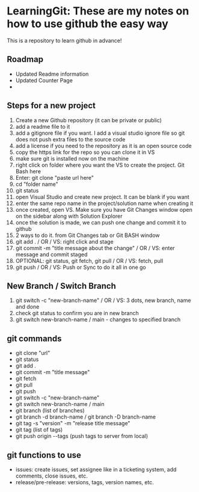 # LearningGit: These are my notes on how to use github the easy way
This is a repository to learn github in advance!

## Roadmap

* Updated Readme information
* Updated Counter Page
* 

## Steps for a new project

1. Create a new Github repository (it can be private or public)
1. add a readme file to it
1. add a gitignore file if you want. I add a visual studio ignore file so git does not push extra files to the source code
1. add a license if you need to the repository as it is an open source code
1. copy the https link for the repo so you can clone it in VS
1. make sure git is installed now on the machine
1. right click on folder where you want the VS to create the project. Git Bash here
1. Enter: git clone "paste url here"
1. cd "folder name"
1. git status
1. open Visual Studio and create new project. It can be blank if you want
1. enter the same repo name in the project/solution name when creating it
1. once created, open VS. Make sure you have Git Changes window open on the sidebar along with Solution Explorer
1. once the solution is made, we can push one change and commit it to github
1. 2 ways to do it. from Git Changes tab or Git BASH window
1. git add . / OR / VS: right click and stage
1. git commit -m "title message about the change" / OR / VS: enter message and commit staged
1. OPTIONAL: git status, git fetch, git pull / OR / VS: fetch, pull
1. git push / OR / VS: Push or Sync to do it all in one go

## New Branch / Switch Branch

1. git switch -c "new-branch-name" / OR / VS: 3 dots, new branch, name and done
1. check git status to confirm you are in new branch
1. git switch new-branch-name / main - changes to specified branch

## git commands

* git clone "url"
* git status
* git add .
* git commit -m "title message"
* git fetch
* git pull
* git push
* git switch -c "new-branch-name"
* git switch new-branch-name / main
* git branch (list of branches)
* git branch -d branch-name / git branch -D branch-name
* git tag -s "version" -m "release title message"
* git tag (list of tags)
* git push origin --tags (push tags to server from local)

## git functions to use

* issues: create issues, set assignee like in a ticketing system, add comments, close issues, etc.
* release/pre-release: versions, tags, version names, etc.
